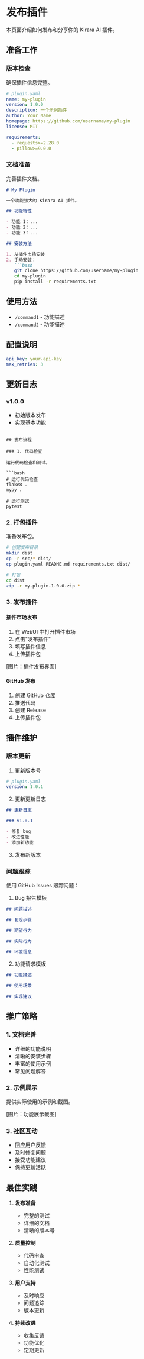 # 发布插件

本页面介绍如何发布和分享你的 Kirara AI 插件。

## 准备工作

### 版本检查

确保插件信息完整。

```yaml
# plugin.yaml
name: my-plugin
version: 1.0.0
description: 一个示例插件
author: Your Name
homepage: https://github.com/username/my-plugin
license: MIT

requirements:
  - requests>=2.28.0
  - pillow>=9.0.0
```

### 文档准备

完善插件文档。

```markdown
# My Plugin

一个功能强大的 Kirara AI 插件。

## 功能特性

- 功能 1：...
- 功能 2：...
- 功能 3：...

## 安装方法

1. 从插件市场安装
2. 手动安装：
   ```bash
   git clone https://github.com/username/my-plugin
   cd my-plugin
   pip install -r requirements.txt
   ```

## 使用方法

- `/command1` - 功能描述
- `/command2` - 功能描述

## 配置说明

```yaml
api_key: your-api-key
max_retries: 3
```

## 更新日志

### v1.0.0

- 初始版本发布
- 实现基本功能
```

## 发布流程

### 1. 代码检查

运行代码检查和测试。

```bash
# 运行代码检查
flake8 .
mypy .

# 运行测试
pytest
```

### 2. 打包插件

准备发布包。

```bash
# 创建发布目录
mkdir dist
cp -r src/* dist/
cp plugin.yaml README.md requirements.txt dist/

# 打包
cd dist
zip -r my-plugin-1.0.0.zip *
```

### 3. 发布插件

#### 插件市场发布

1. 在 WebUI 中打开插件市场
2. 点击"发布插件"
3. 填写插件信息
4. 上传插件包

[图片：插件发布界面]

#### GitHub 发布

1. 创建 GitHub 仓库
2. 推送代码
3. 创建 Release
4. 上传插件包

## 插件维护

### 版本更新

1. 更新版本号
```yaml
# plugin.yaml
version: 1.0.1
```

2. 更新更新日志
```markdown
## 更新日志

### v1.0.1

- 修复 bug
- 改进性能
- 添加新功能
```

3. 发布新版本

### 问题跟踪

使用 GitHub Issues 跟踪问题：

1. Bug 报告模板
```markdown
## 问题描述

## 复现步骤

## 期望行为

## 实际行为

## 环境信息
```

2. 功能请求模板
```markdown
## 功能描述

## 使用场景

## 实现建议
```

## 推广策略

### 1. 文档完善

- 详细的功能说明
- 清晰的安装步骤
- 丰富的使用示例
- 常见问题解答

### 2. 示例展示

提供实际使用的示例和截图。

[图片：功能展示截图]

### 3. 社区互动

- 回应用户反馈
- 及时修复问题
- 接受功能建议
- 保持更新活跃

## 最佳实践

1. **发布准备**
   - 完整的测试
   - 详细的文档
   - 清晰的版本号

2. **质量控制**
   - 代码审查
   - 自动化测试
   - 性能测试

3. **用户支持**
   - 及时响应
   - 问题追踪
   - 版本更新

4. **持续改进**
   - 收集反馈
   - 功能优化
   - 定期更新 